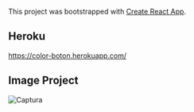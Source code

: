 This project was bootstrapped with [Create React App](https://github.com/facebook/create-react-app).

## Heroku

https://color-boton.herokuapp.com/


## Image Project

![Captura](https://i.imgur.com/9yd5hx6.png)

